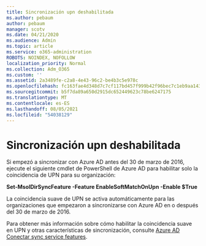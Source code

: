 ```yaml
---
title: Sincronización upn deshabilitada
ms.author: pebaum
author: pebaum
manager: scotv
ms.date: 04/21/2020
ms.audience: Admin
ms.topic: article
ms.service: o365-administration
ROBOTS: NOINDEX, NOFOLLOW
localization_priority: Normal
ms.collection: Adm_O365
ms.custom: ''
ms.assetid: 2a3489fe-c2a8-4e43-96c2-be4b3c5e978c
ms.openlocfilehash: fc163fae4d348d7c7cf117bd457f999b42f96bec7c1eb9aa1435e346131d06de
ms.sourcegitcommit: b5f7da89a650d2915dc652449623c78be6247175
ms.translationtype: MT
ms.contentlocale: es-ES
ms.lasthandoff: 08/05/2021
ms.locfileid: "54038129"
---
```

# <a name="upn-sync-disabled"></a>Sincronización upn deshabilitada

Si empezó a sincronizar con Azure AD antes del 30 de marzo de 2016, ejecute el siguiente cmdlet de PowerShell de Azure AD para habilitar solo la coincidencia de UPN para su organización:
  
 **Set-MsolDirSyncFeature -Feature EnableSoftMatchOnUpn -Enable $True**
  
La coincidencia suave de UPN se activa automáticamente para las organizaciones que empezaron a sincronizarse con Azure AD en o después del 30 de marzo de 2016.
  
Para obtener más información sobre cómo habilitar la coincidencia suave en UPN y otras características de sincronización, consulte [Azure AD Conectar sync service features](https://docs.microsoft.com/azure/active-directory/connect/active-directory-aadconnectsyncservice-features).
  


